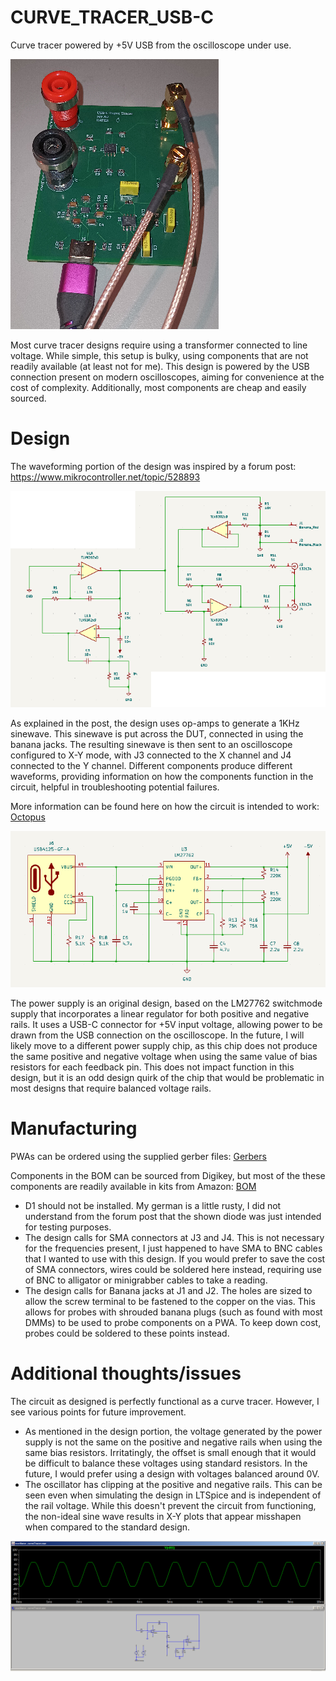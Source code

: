 # CURVE_TRACER_USB-C
Curve tracer powered by +5V USB from the oscilloscope under use. 

![Picture](img_curveTracer_revA0.png)

Most curve tracer designs require using a transformer connected to line voltage. While simple, this setup is bulky, using components that are not readily available (at least not for me). This design is powered by the USB connection present on modern oscilloscopes, aiming for convenience at the cost of complexity. Additionally, most components are cheap and easily sourced. 

# Design

The waveforming portion of the design was inspired by a forum post: https://www.mikrocontroller.net/topic/528893

![Schematic_waveforming](img_waveform2.png)

As explained in the post, the design uses op-amps to generate a 1KHz sinewave. This sinewave is put across the DUT, connected in using the banana jacks. The resulting sinewave is then sent to an oscilloscope configured to X-Y mode, with J3 connected to the X channel and J4 connected to the Y channel. Different components produce different waveforms, providing information on how the components function in the circuit, helpful in troubleshooting potential failures. 

More information can be found here on how the circuit is intended to work: [Octopus](article_octopus.pdf)

![Schematic_power](img_power.png)

The power supply is an original design, based on the LM27762 switchmode supply that incorporates a linear regulator for both positive and negative rails. It uses a USB-C connector for +5V input voltage, allowing power to be drawn from the USB connection on the oscilloscope. In the future, I will likely move to a different power supply chip, as this chip does not produce the same positive and negative voltage when using the same value of bias resistors for each feedback pin. This does not impact function in this design, but it is an odd design quirk of the chip that would be problematic in most designs that require balanced voltage rails. 

# Manufacturing

PWAs can be ordered using the supplied gerber files: [Gerbers](gerbers_revA0.zip)

Components in the BOM can be sourced from Digikey, but most of the these components are readily available in kits from Amazon: [BOM](BOM_rA0.csv)

- D1 should not be installed. My german is a little rusty, I did not understand from the forum post that the shown diode was just intended for testing purposes. 
- The design calls for SMA connectors at J3 and J4. This is not necessary for the frequencies present, I just happened to have SMA to BNC cables that I wanted to use with this design. If you would prefer to save the cost of SMA connectors, wires could be soldered here instead, requiring use of BNC to alligator or minigrabber cables to take a reading.
- The design calls for Banana jacks at J1 and J2. The holes are sized to allow the screw terminal to be fastened to the copper on the vias. This allows for probes with shrouded banana plugs (such as found with most DMMs) to be used to probe components on a PWA. To keep down cost, probes could be soldered to these points instead.

# Additional thoughts/issues

The circuit as designed is perfectly functional as a curve tracer. However, I see various points for future improvement.

- As mentioned in the design portion, the voltage generated by the power supply is not the same on the positive and negative rails when using the same bias resistors. Irritatingly, the offset is small enough that it would be difficult to balance these voltages using standard resistors. In the future, I would prefer using a design with voltages balanced around 0V.
- The oscillator has clipping at the positive and negative rails. This can be seen even when simulating the design in LTSpice and is independent of the rail voltage. While this doesn't prevent the circuit from functioning, the non-ideal sine wave results in X-Y plots that appear misshapen when compared to the standard design. 

![img_sim](img_sim.png)
